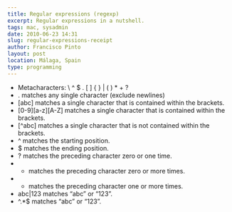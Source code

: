 ```yaml
---
title: Regular expressions (regexp)
excerpt: Regular expressions in a nutshell.
tags: mac, sysadmin
date: 2010-06-23 14:31
slug: regular-expressions-receipt
author: Francisco Pinto
layout: post
location: Málaga, Spain
type: programming
---
```


- Metacharacters: \ ^ $ . [ ] { } | ( ) * + ?
- . matches any single character (exclude newlines)
- [abc] matches a single character that is contained within the brackets.
- [0-9][a-z][A-Z] matches a single character that is contained within the brackets.
- [^abc] matches a single character that is not contained within the brackets.
- ^ matches the starting position.
- $ matches the ending position.
- ? matches the preceding character zero or one time.
- * matches the preceding character zero or more times.
- + matches the preceding character one or more times.
- abc|123 matches “abc” or “123”.
- ^.*$ matches “abc” or “123”.
